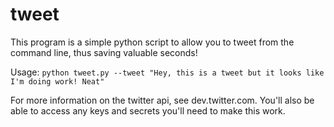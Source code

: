 # tweet

This program is a simple python script to allow you to tweet from the command line, thus saving valuable seconds!

Usage: `python tweet.py --tweet "Hey, this is a tweet but it looks like I'm doing work! Neat"`

For more information on the twitter api, see dev.twitter.com. You'll also be able to access any keys and secrets you'll need to make this work.
